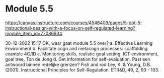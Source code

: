 # Module 5.5
https://canvas.instructure.com/courses/4546409/pages/5-dot-5-instructional-design-with-a-focus-on-self-regulated-learning?module_item_id=77086934

30-12-2022 15:17 
OK, waar gaat module 5.5 over?
a. Effective Learning Environment
b. Facilitate cogn and metacogn processes: scaffolding example 4C/ID
c. Monitoring skills, realistic goal setting. ICT environment, goal tree,  Ton de Jong
d. Get information for self-evaluation. Past een antwoord binnen redelijke grenzen? Fish and rod
Ley, K. & Young, D.B. (2001). Instructional Principles for Self-Regulation. ETR&D, 49, 2, 93 - 103.